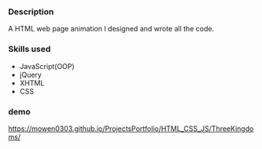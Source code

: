 ### Description
A HTML web page animation I designed and wrote all the code.

### Skills used
- JavaScript(OOP)
- jQuery
- XHTML 
- CSS

### demo
https://mowen0303.github.io/ProjectsPortfolio/HTML_CSS_JS/ThreeKingdoms/

